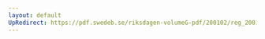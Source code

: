 ```yaml
---
layout: default
UpRedirect: https://pdf.swedeb.se/riksdagen-volumeG-pdf/200102/reg_200102/reg_200102_0513.pdf
---
```

